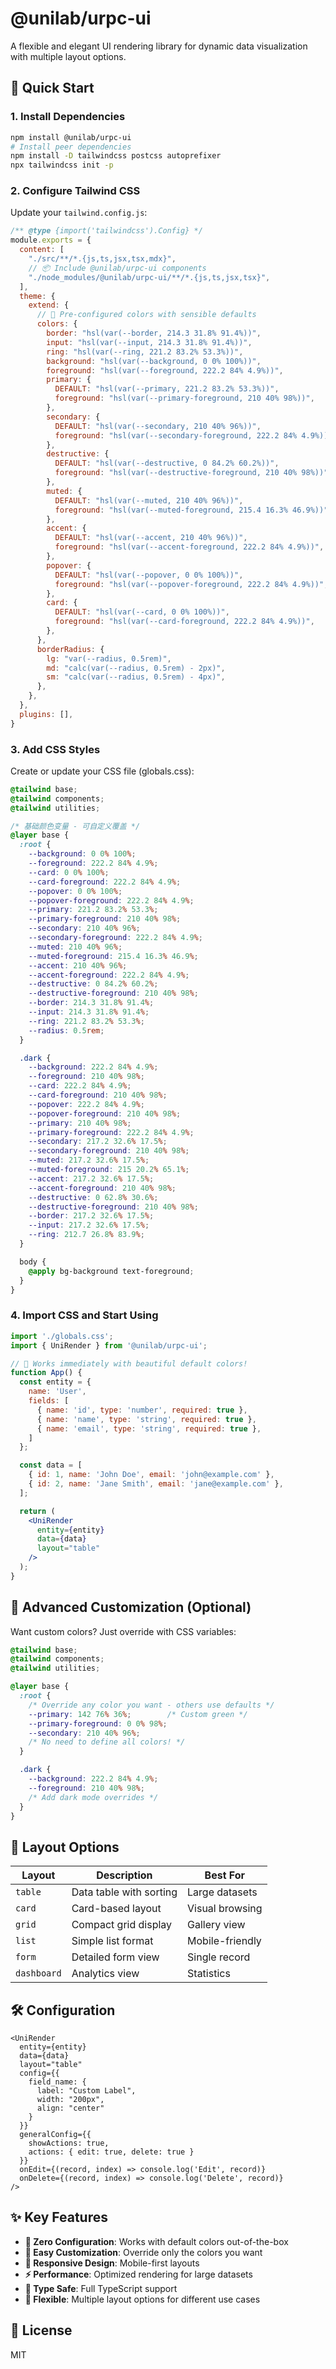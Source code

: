 # @unilab/urpc-ui

A flexible and elegant UI rendering library for dynamic data visualization with multiple layout options.

## 🚀 Quick Start

### 1. Install Dependencies

```bash
npm install @unilab/urpc-ui
# Install peer dependencies
npm install -D tailwindcss postcss autoprefixer
npx tailwindcss init -p
```

### 2. Configure Tailwind CSS

Update your `tailwind.config.js`:

```javascript
/** @type {import('tailwindcss').Config} */
module.exports = {
  content: [
    "./src/**/*.{js,ts,jsx,tsx,mdx}",
    // 📦 Include @unilab/urpc-ui components
    "./node_modules/@unilab/urpc-ui/**/*.{js,ts,jsx,tsx}",
  ],
  theme: {
    extend: {
      // 🎨 Pre-configured colors with sensible defaults
      colors: {
        border: "hsl(var(--border, 214.3 31.8% 91.4%))",
        input: "hsl(var(--input, 214.3 31.8% 91.4%))",
        ring: "hsl(var(--ring, 221.2 83.2% 53.3%))",
        background: "hsl(var(--background, 0 0% 100%))",
        foreground: "hsl(var(--foreground, 222.2 84% 4.9%))",
        primary: {
          DEFAULT: "hsl(var(--primary, 221.2 83.2% 53.3%))",
          foreground: "hsl(var(--primary-foreground, 210 40% 98%))",
        },
        secondary: {
          DEFAULT: "hsl(var(--secondary, 210 40% 96%))",
          foreground: "hsl(var(--secondary-foreground, 222.2 84% 4.9%))",
        },
        destructive: {
          DEFAULT: "hsl(var(--destructive, 0 84.2% 60.2%))",
          foreground: "hsl(var(--destructive-foreground, 210 40% 98%))",
        },
        muted: {
          DEFAULT: "hsl(var(--muted, 210 40% 96%))",
          foreground: "hsl(var(--muted-foreground, 215.4 16.3% 46.9%))",
        },
        accent: {
          DEFAULT: "hsl(var(--accent, 210 40% 96%))",
          foreground: "hsl(var(--accent-foreground, 222.2 84% 4.9%))",
        },
        popover: {
          DEFAULT: "hsl(var(--popover, 0 0% 100%))",
          foreground: "hsl(var(--popover-foreground, 222.2 84% 4.9%))",
        },
        card: {
          DEFAULT: "hsl(var(--card, 0 0% 100%))",
          foreground: "hsl(var(--card-foreground, 222.2 84% 4.9%))",
        },
      },
      borderRadius: {
        lg: "var(--radius, 0.5rem)",
        md: "calc(var(--radius, 0.5rem) - 2px)",
        sm: "calc(var(--radius, 0.5rem) - 4px)",
      },
    },
  },
  plugins: [],
}
```

### 3. Add CSS Styles

Create or update your CSS file (globals.css):

```css
@tailwind base;
@tailwind components;
@tailwind utilities;

/* 基础颜色变量 - 可自定义覆盖 */
@layer base {
  :root {
    --background: 0 0% 100%;
    --foreground: 222.2 84% 4.9%;
    --card: 0 0% 100%;
    --card-foreground: 222.2 84% 4.9%;
    --popover: 0 0% 100%;
    --popover-foreground: 222.2 84% 4.9%;
    --primary: 221.2 83.2% 53.3%;
    --primary-foreground: 210 40% 98%;
    --secondary: 210 40% 96%;
    --secondary-foreground: 222.2 84% 4.9%;
    --muted: 210 40% 96%;
    --muted-foreground: 215.4 16.3% 46.9%;
    --accent: 210 40% 96%;
    --accent-foreground: 222.2 84% 4.9%;
    --destructive: 0 84.2% 60.2%;
    --destructive-foreground: 210 40% 98%;
    --border: 214.3 31.8% 91.4%;
    --input: 214.3 31.8% 91.4%;
    --ring: 221.2 83.2% 53.3%;
    --radius: 0.5rem;
  }

  .dark {
    --background: 222.2 84% 4.9%;
    --foreground: 210 40% 98%;
    --card: 222.2 84% 4.9%;
    --card-foreground: 210 40% 98%;
    --popover: 222.2 84% 4.9%;
    --popover-foreground: 210 40% 98%;
    --primary: 210 40% 98%;
    --primary-foreground: 222.2 84% 4.9%;
    --secondary: 217.2 32.6% 17.5%;
    --secondary-foreground: 210 40% 98%;
    --muted: 217.2 32.6% 17.5%;
    --muted-foreground: 215 20.2% 65.1%;
    --accent: 217.2 32.6% 17.5%;
    --accent-foreground: 210 40% 98%;
    --destructive: 0 62.8% 30.6%;
    --destructive-foreground: 210 40% 98%;
    --border: 217.2 32.6% 17.5%;
    --input: 217.2 32.6% 17.5%;
    --ring: 212.7 26.8% 83.9%;
  }

  body {
    @apply bg-background text-foreground;
  }
}
```

### 4. Import CSS and Start Using

```jsx
import './globals.css';
import { UniRender } from '@unilab/urpc-ui';

// 🎉 Works immediately with beautiful default colors!
function App() {
  const entity = {
    name: 'User',
    fields: [
      { name: 'id', type: 'number', required: true },
      { name: 'name', type: 'string', required: true },
      { name: 'email', type: 'string', required: true },
    ]
  };

  const data = [
    { id: 1, name: 'John Doe', email: 'john@example.com' },
    { id: 2, name: 'Jane Smith', email: 'jane@example.com' },
  ];

  return (
    <UniRender
      entity={entity}
      data={data}
      layout="table"
    />
  );
}
```

## 🎨 Advanced Customization (Optional)

Want custom colors? Just override with CSS variables:

```css
@tailwind base;
@tailwind components;
@tailwind utilities;

@layer base {
  :root {
    /* Override any color you want - others use defaults */
    --primary: 142 76% 36%;        /* Custom green */
    --primary-foreground: 0 0% 98%;
    --secondary: 210 40% 96%;
    /* No need to define all colors! */
  }

  .dark {
    --background: 222.2 84% 4.9%;
    --foreground: 210 40% 98%;
    /* Add dark mode overrides */
  }
}
```

## 📱 Layout Options

| Layout | Description | Best For |
|--------|-------------|----------|
| `table` | Data table with sorting | Large datasets |
| `card` | Card-based layout | Visual browsing |
| `grid` | Compact grid display | Gallery view |
| `list` | Simple list format | Mobile-friendly |
| `form` | Detailed form view | Single record |
| `dashboard` | Analytics view | Statistics |

## 🛠️ Configuration

```tsx
<UniRender
  entity={entity}
  data={data}
  layout="table"
  config={{
    field_name: {
      label: "Custom Label",
      width: "200px",
      align: "center"
    }
  }}
  generalConfig={{
    showActions: true,
    actions: { edit: true, delete: true }
  }}
  onEdit={(record, index) => console.log('Edit', record)}
  onDelete={(record, index) => console.log('Delete', record)}
/>
```

## ✨ Key Features

- **🚀 Zero Configuration**: Works with default colors out-of-the-box
- **🎨 Easy Customization**: Override only the colors you want
- **📱 Responsive Design**: Mobile-first layouts
- **⚡ Performance**: Optimized rendering for large datasets
- **🔧 Type Safe**: Full TypeScript support
- **🎯 Flexible**: Multiple layout options for different use cases

## 📄 License

MIT 